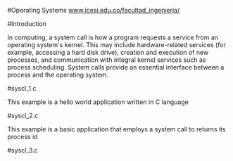 #Operating Systems www.icesi.edu.co/facultad_ingenieria/

#Introduction

In computing, a system call is how a program requests a service from an operating system's kernel. This may include hardware-related services (for example, accessing a hard disk drive), creation and execution of new processes, and communication with integral kernel services such as process scheduling. System calls provide an essential interface between a process and the operating system.

#syscl_1.c

This example is a hello world application written in C language

#syscl_2.c

This example is a basic application that employs a system call to returns its process id

#syscl_3.c
